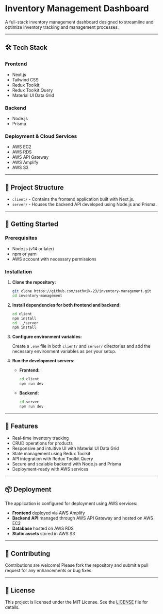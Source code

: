 # Inventory Management Dashboard

A full-stack inventory management dashboard designed to streamline and optimize inventory tracking and management processes.

---

## 🛠️ Tech Stack

### Frontend

- Next.js
- Tailwind CSS
- Redux Toolkit
- Redux Toolkit Query
- Material UI Data Grid

### Backend

- Node.js
- Prisma

### Deployment & Cloud Services

- AWS EC2
- AWS RDS
- AWS API Gateway
- AWS Amplify
- AWS S3

---

## 📁 Project Structure

- `client/` - Contains the frontend application built with Next.js.
- `server/` - Houses the backend API developed using Node.js and Prisma.

---

## 🚀 Getting Started

### Prerequisites

- Node.js (v14 or later)
- npm or yarn
- AWS account with necessary permissions

### Installation

1. **Clone the repository:**

   ```bash
   git clone https://github.com/sathvik-23/inventory-management.git
   cd inventory-management
   ```

2. **Install dependencies for both frontend and backend:**

   ```bash
   cd client
   npm install
   cd ../server
   npm install
   ```

3. **Configure environment variables:**

   Create a `.env` file in both `client/` and `server/` directories and add the necessary environment variables as per your setup.

4. **Run the development servers:**

   - **Frontend:**

     ```bash
     cd client
     npm run dev
     ```

   - **Backend:**

     ```bash
     cd server
     npm run dev
     ```

---

## 🧪 Features

- Real-time inventory tracking
- CRUD operations for products
- Responsive and intuitive UI with Material UI Data Grid
- State management using Redux Toolkit
- API integration with Redux Toolkit Query
- Secure and scalable backend with Node.js and Prisma
- Deployment-ready with AWS services

---

## 📦 Deployment

The application is configured for deployment using AWS services:

- **Frontend** deployed via AWS Amplify
- **Backend API** managed through AWS API Gateway and hosted on AWS EC2
- **Database** hosted on AWS RDS
- **Static assets** stored in AWS S3

---

## 🤝 Contributing

Contributions are welcome! Please fork the repository and submit a pull request for any enhancements or bug fixes.

---

## 📄 License

This project is licensed under the MIT License. See the [LICENSE](LICENSE) file for details.
